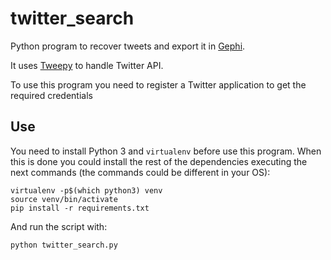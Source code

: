 # twitter_search
Python program to recover tweets and export it in [Gephi](https://gephi.org/).

It uses [Tweepy](https://github.com/tweepy/tweepy) to handle Twitter API.

To use this program you need to register a Twitter application to get the required credentials

## Use
You need to install Python 3 and `virtualenv` before use this program. When this is done you could install the rest of the dependencies executing the next commands (the commands could be different in your OS):

```
virtualenv -p$(which python3) venv
source venv/bin/activate
pip install -r requirements.txt
```

And run the script with:

```
python twitter_search.py
```
